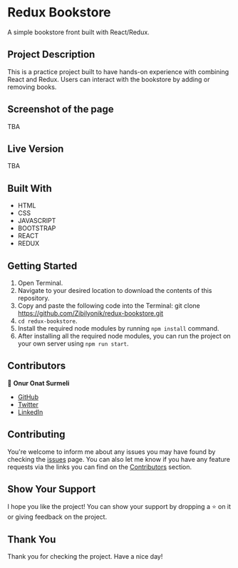 # Redux Bookstore
A simple bookstore front built with React/Redux.




## Project Description
This is a practice project built to have hands-on experience with combining React and Redux. Users can interact with the bookstore by adding or removing books.

## Screenshot of the page
TBA


## Live Version
TBA

## Built With

- HTML
- CSS
- JAVASCRIPT
- BOOTSTRAP
- REACT
- REDUX

## Getting Started

1. Open Terminal.
2. Navigate to your desired location to download the contents of this repository.
3. Copy and paste the following code into the Terminal: git clone https://github.com/Zibilyonik/redux-bookstore.git
4. ```cd redux-bookstore```.
5. Install the required node modules by running `npm install` command.
6. After installing all the required node modules, you can run the project on your own server using `npm run start`.


## Contributors

👤 **Onur Onat Surmeli**

- [GitHub](https://github.com/Zibilyonik)
- [Twitter](https://twitter.com/OnurSurmeli2)
- [LinkedIn](https://www.linkedin.com/in/onuronatsurmeli/)

## Contributing

You're welcome to inform me about any issues you may have found by checking the [issues](/issues) page.
You can also let me know if you have any feature requests via the links you can find on the [Contributors](#Contributors) section.

## Show Your Support

I hope you like the project! You can show your support by dropping a :star: on it or giving feedback on the project.

## Thank You
Thank you for checking the project. Have a nice day!


